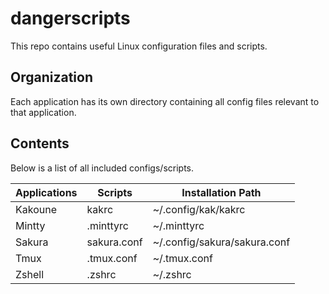 # dangerscripts
This repo contains useful Linux configuration files and scripts.

## Organization
Each application has its own directory containing all config files relevant
to that application.

## Contents
Below is a list of all included configs/scripts.

| Applications | Scripts     | Installation Path            |
| ------------ | ----------- | ---------------------------- |
| Kakoune      | kakrc       | ~/.config/kak/kakrc          |
| Mintty       | .minttyrc   | ~/.minttyrc                  |
| Sakura       | sakura.conf | ~/.config/sakura/sakura.conf |
| Tmux         | .tmux.conf  | ~/.tmux.conf                 |
| Zshell       | .zshrc      | ~/.zshrc                     |
